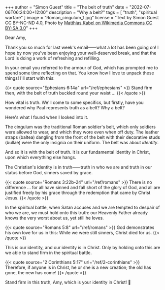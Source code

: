+++
author = "Simon Guest"
title = "The belt of truth"
date = "2022-07-06T06:24:00+12:00"
description = "Why a belt?"
tags = [ "truth", "spiritual warfare" ]
image = "Roman_cingulum_1.jpg"
license = "Text by Simon Guest CC BY-NC-ND 4.0, Photo by [Matthias Kabel on Wikimedia Commons CC BY-SA 3.0](https://commons.m.wikimedia.org/wiki/File:Roman_cingulum_1.jpg)"
+++

Dear Amy,

Thank you so much for last week's email⸺what a lot has been going on! I hope by now you've been enjoying your well-deserved break, and that the Lord is doing a work of refreshing and refilling.

In your email you referred to the armour of God, which has prompted me to spend some time reflecting on that. You know how I love to unpack these things! I'll start with this:

{{< quote source="Ephesians 6:14a" url="/ref/ephesians" >}}
Stand firm then, with the belt of truth buckled round your waist ...
{{< /quote >}}

How vital is truth. We'll come to some specifics, but firstly, have you wondered why Paul represents truth as a belt? Why a belt?

Here's what I found when I looked into it.

The cingulum was the traditional Roman soldier's belt, which only soldiers were allowed to wear, and which they wore even when off duty. The leather straps (baltea) dangling from the front of the belt with their decorative studs (bullae) were the only insignia on their uniform. The belt was about _identity_.

And so it is with the belt of truth. It is our fundamental identity in Christ, upon which everything else hangs.

The Christian's identity is in truth⸺truth in who we are and truth in our status before God, sinners saved by grace.

{{< quote source="Romans 3:22b-24" url="/ref/romans" >}}
There is no difference ... for all have sinned and fall short of the glory of God, and all are justified freely by his grace through the redemption that came by Christ Jesus.
{{< /quote >}}

In the spiritual battle, when Satan accuses and we are tempted to despair of who we are, we must hold onto this truth: our Heavenly Father already knows the very worst about us, yet still he loves.

{{< quote source="Romans 5:8" url="/ref/romans" >}}
God demonstrates his own love for us in this: While we were still sinners, Christ died for us.
{{< /quote >}}

This is our identity, and our identity is in Christ. Only by holding onto this are we able to stand firm in the spiritual battle.

{{< quote source="2 Corinthians 5:17" url="/ref/2-corinthians" >}}
Therefore, if anyone is in Christ, he or she is a new creation; the old has gone, the new has come!
{{< /quote >}}

Stand firm in this truth, Amy, which is your identity in Christ! 🙏
